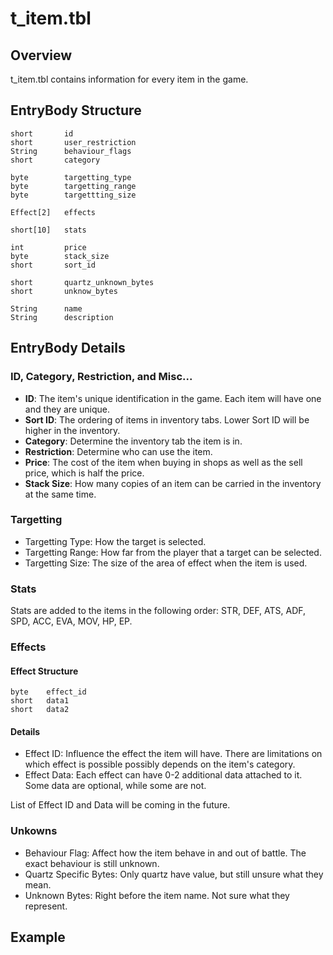 # t_item.tbl
## Overview
t_item.tbl contains information for every item in the game.

## EntryBody Structure
```
short       id
short       user_restriction
String      behaviour_flags
short       category

byte        targetting_type
byte        targetting_range
byte        targettting_size

Effect[2]   effects

short[10]   stats

int         price
byte        stack_size
short       sort_id

short       quartz_unknown_bytes
short       unknow_bytes

String      name
String      description
```
## EntryBody Details
### ID, Category, Restriction, and Misc...
* **ID**: The item's unique identification in the game. Each item will have one and they are unique.
* **Sort ID**: The ordering of items in inventory tabs. Lower Sort ID will be higher in the inventory.
* **Category**: Determine the inventory tab the item is in.
* **Restriction**: Determine who can use the item.
* **Price**: The cost of the item when buying in shops as well as the sell price, which is half the price.
* **Stack Size**: How many copies of an item can be carried in the inventory at the same time.


### Targetting
* Targetting Type: How the target is selected.
* Targetting Range: How far from the player that a target can be selected.
* Targetting Size: The size of the area of effect when the item is used.

### Stats
Stats are added to the items in the following order: STR, DEF, ATS, ADF, SPD, ACC, EVA, MOV, HP, EP.

### Effects
#### Effect Structure
```
byte    effect_id
short   data1
short   data2
```

#### Details
* Effect ID: Influence the effect the item will have. There are limitations on which effect is possible possibly depends on the item's category.
* Effect Data: Each effect can have 0-2 additional data attached to it. Some data are optional, while some are not.

List of Effect ID and Data will be coming in the future.

### Unkowns
* Behaviour Flag: Affect how the item behave in and out of battle. The exact behaviour is still unknown.
* Quartz Specific Bytes: Only quartz have value, but still unsure what they mean.
* Unknown Bytes: Right before the item name. Not sure what they represent.

## Example